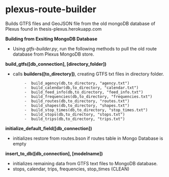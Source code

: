# plexus-route-builder
Builds GTFS files and GeoJSON file from the old mongoDB database of Plexus found in thesis-plexus.herokuapp.com

<b>Building from Exsiting MongoDB Database</b>

 - Using <i>gtfs-builder.py</i>, run the following methods to pull the old route database from Plexus MongoDB store.

<b>build_gtfs([db_connection], [directory_folder])</b>
 - calls <b>builders([to_directory])</b>, creating GTFS txt files in directory folder.
 
            -  build_agency(db,to_directory, "agency.txt")
            -  build_calendar(db,to_directory, "calendar.txt")
            -  build_feed_info(db,to_directory, "feed_info.txt")
            -  build_frequencies(db,to_directory, "frequencies.txt")
            -  build_routes(db,to_directory, "routes.txt")
            -  build_shapes(db,to_directory, "shapes.txt")
            -  build_stop_times(db,to_directory, "stop_times.txt")
            -  build_stops(db,to_directory, "stops.txt")
            -  build_trips(db,to_directory, "trips.txt")

<b>initialize_default_field([db_connection])</b>
  - initializes restore from routes.bson if routes table in Mongo Database is empty
  
<b>insert_to_db([db_connection], [modelname])</b>
  - initializes remaining data from GTFS text files to MongoDB database.
  - stops, calendar, trips, frequencies, stop_times (CLEAN)
